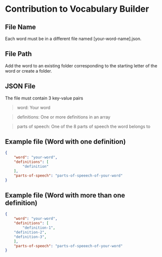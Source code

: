 # Contribution to Vocabulary Builder

## File Name
Each word must be in a different file named [your-word-name].json.

## File Path
Add the word to an existing folder corresponding to the starting letter of the word or create a folder.

## JSON File 

The file must contain 3 key-value pairs
> word: Your word

> definitions: One or more definitions in an array

> parts of speech: One of the 8 parts of speech the word belongs to

## Example file (Word with one definition) 

```json
{
    "word": "your-word",
    "definitions": [
        "definition"
    ],
    "parts-of-speech": "parts-of-speeech-of-your-word"
}
```

## Example file (Word with more than one definition) 

```json
{
    "word": "your-word",
    "definitions": [
        "definition-1",
	"definition-2",
	"definition-3",
    ],
    "parts-of-speech": "parts-of-speeech-of-your-word"
}
```
